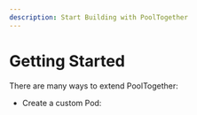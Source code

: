```yaml
---
description: Start Building with PoolTogether
---
```


# Getting Started

There are many ways to extend PoolTogether:

* Create a custom Pod: 

